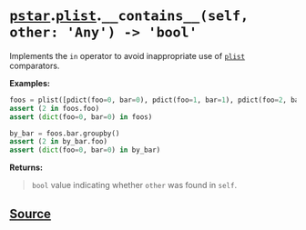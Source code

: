 # [`pstar`](./pstar.md).[`plist`](./pstar_plist.md).`__contains__(self, other: 'Any') -> 'bool'`

Implements the `in` operator to avoid inappropriate use of [`plist`](./pstar_plist.md) comparators.

**Examples:**
```python
foos = plist([pdict(foo=0, bar=0), pdict(foo=1, bar=1), pdict(foo=2, bar=0)])
assert (2 in foos.foo)
assert (dict(foo=0, bar=0) in foos)

by_bar = foos.bar.groupby()
assert (2 in by_bar.foo)
assert (dict(foo=0, bar=0) in by_bar)
```

**Returns:**

>    `bool` value indicating whether `other` was found in `self`.



## [Source](../pstar/pstar.py#L2968-L2997)